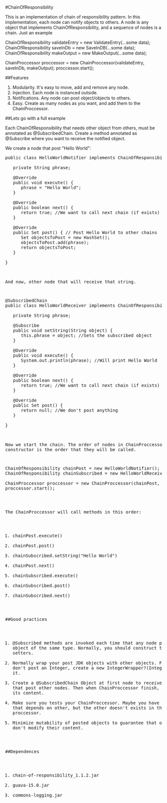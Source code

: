 #ChainOfResponsibility

This is an implementation of chain of responsibility pattern. In this implementation, each node can notify objects to others. A node is any object that implements ChainOfResponsibility, and a sequence of nodes is a chain.
Just an example

ChainOfResponsibility validateEntry = new ValidateEntry(...some data);
ChainOfResponsibility saveInDb = new SaveInDB(...some data);
ChainOfResponsibility makeOutput = new MakeOutput(...some data);

ChainProccessor proccessor = new ChainProccessor(validateEntry, saveInDb, makeOutput);
proccessor.start();

##Features

1. Modularity. It's easy to move, add and remove any node.
2. Injection. Each node is instanced outside.
3. Notifications. Any node can post object/objects to others.
4. Easy. Create as many nodes as you want, and add them to the ChainProccessor. 

##Lets go with a full example

Each ChainOfResponsibility that needs other object from others, must be annotated as @SubscribedChain. Create a method annotated as @Subscribe where you want to receive the notified object.

We create a node that post "Hello World":
<pre>
public class HelloWorldNotifier implements ChainOfResponsibility{

   private String phrase;

   @Override
   public void execute() {
      phrase = "Hello World";
   }

   @Override
   public boolean next() {
      return true; //We want to call next chain (if exists)
   }

   @Override
   public Set<Object> post() { // Post Hello World to other chains
      Set<Object> objectsToPost = new HashSet<Object>();
      objectsToPost.add(phrase);
      return objectsToPost;
   }
                
}
</pre>
And now, other node that will receive that string.
<pre>
@SubscribedChain
public class HelloWorldReceiver implements ChainOfResponsibility{
                
   private String phrase;

   @Subscribe
   public void setString(String object) {
      this.phrase = object; //Sets the subscribed object
   }

   @Override
   public void execute() {
      System.out.println(phrase); //Will print Hello World
   }

   @Override
   public boolean next() {
      return true; //We want to call next chain (if exists)
   }

   @Override
   public Set<Object> post() {
      return null; //We don't post anything
   }
                
}
</pre>
Now we start the chain. The order of nodes in ChainProccessor's constructor is the order that they will be called.
<pre>
ChainOfResponsibility chainPost = new HelloWorldNotifier();
ChainOfResponsibility chainSubscribed = new HelloWorldReceiver();

ChainProccessor proccessor = new ChainProccessor(chainPost, chainSubscribed);
proccessor.start();
</pre>
The ChainProccessor will call methods in this order:

1. chainPost.execute()
2. chainPost.post()
3. chainSubscribed.setString("Hello World")
4. chainPost.next()
5. chainSubscribed.execute()
6. chainSubscribed.post()
7. chainSubscribed.next() 

##Good practices

1. @Subscribed methods are invoked each time that any node post an object of the same type. Normally, you should construct that methods as setters.
2. Normally wrap your post JDK objects with other objects. For example, don't post an Integer, create a new IntegerWrapper?(Integer) and post it.
3. Create a @SubscribedChain Object at first node to receive the errors that post other nodes. Then when ChainProccessor finish, you can analyze its content.
4. Make sure you tests your ChainProccessor. Maybe you have some node that depends on other, but the other doesn't exists in this proccessor.
5. Minimize mutability of posted objects to guarantee that other nodes don't modify their content. 

##Dependences

1. chain-of-responsibility_1.1.2.jar
2. guava-15.0.jar
3. commons-logging.jar 

